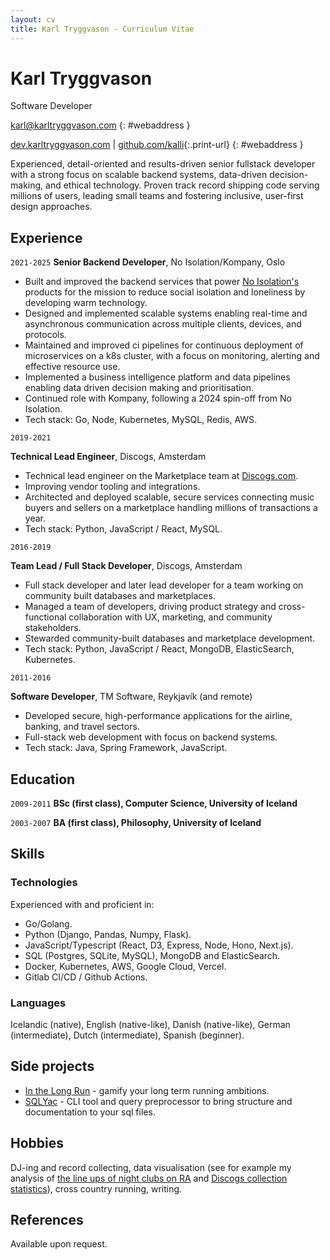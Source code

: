 ```yaml
---
layout: cv
title: Karl Tryggvason - Curriculum Vitae
---
```


# Karl Tryggvason
Software Developer


[karl@karltryggvason.com](mailto:karl@karltryggvason.com)
{: #webaddress }

[dev.karltryggvason.com](http://dev.karltryggvason.com)
| [github.com/kalli](http://github.com/kalli){:.print-url}
{: #webaddress }

Experienced, detail-oriented and results-driven senior fullstack developer with a strong focus on scalable backend systems, data-driven decision-making, and ethical technology. Proven track record shipping code serving millions of users, leading small teams and fostering inclusive, user-first design approaches.

## Experience

`2021-2025`
__Senior Backend Developer__, No Isolation/Kompany, Oslo

* Built and improved the backend services that power [No Isolation's](https://www.noisolation.com) products for the mission to reduce social isolation and loneliness by developing warm technology.
* Designed and implemented scalable systems enabling real-time and asynchronous communication across multiple clients, devices, and protocols.
* Maintained and improved ci pipelines for continuous deployment of microservices on a k8s cluster, with a focus on monitoring, alerting and effective resource use.
* Implemented a business intelligence platform and data pipelines enabling data driven decision making and prioritisation.
* Continued role with Kompany, following a 2024 spin-off from No Isolation.
* Tech stack: Go, Node, Kubernetes, MySQL, Redis, AWS.

`2019-2021`

__Technical Lead Engineer__, Discogs, Amsterdam

* Technical lead engineer on the Marketplace team at [Discogs.com](https://discogs.com).
* Improving vendor tooling and integrations.
* Architected and deployed scalable, secure services connecting music buyers and sellers on a marketplace handling millions of transactions a year.
* Tech stack: Python, JavaScript / React, MySQL.

`2016-2019`

__Team Lead / Full Stack Developer__, Discogs, Amsterdam

* Full stack developer and later lead developer for a team working on community built databases and marketplaces.
* Managed a team of developers, driving product strategy and cross-functional collaboration with UX, marketing, and community stakeholders.
* Stewarded community-built databases and marketplace development.
* Tech stack: Python, JavaScript / React, MongoDB, ElasticSearch, Kubernetes.

`2011-2016`

__Software Developer__, TM Software, Reykjavík (and remote)

* Developed secure, high-performance applications for the airline, banking, and travel sectors.
* Full-stack web development with focus on backend systems.
* Tech stack: Java, Spring Framework, JavaScript.


## Education

`2009-2011`
__BSc (first class), Computer Science, University of Iceland__


`2003-2007`
__BA (first class), Philosophy, University of Iceland__


## Skills

### Technologies

Experienced with and proficient in:

* Go/Golang.
* Python (Django, Pandas, Numpy, Flask).
* JavaScript/Typescript (React, D3, Express, Node, Hono, Next.js).
* SQL (Postgres, SQLite, MySQL), MongoDB and ElasticSearch.
* Docker, Kubernetes, AWS, Google Cloud, Vercel.
* Gitlab CI/CD / Github Actions.

### Languages

Icelandic (native), English (native-like), Danish (native-like), German (intermediate), Dutch (intermediate), Spanish (beginner).

## Side projects

* [In the Long Run](https://www.inthelongrun.app) - gamify your long term running ambitions.
* [SQLYac](https://github.com/kalli/sqlyac) - CLI tool and query preprocessor to bring structure and documentation to your sql files.

## Hobbies

DJ-ing and record collecting, data visualisation (see for example my analysis of [the line ups of night clubs on RA](https://lazilyevaluated.co/clubster-analysis/) and [Discogs collection statistics](https://lazilyevaluated.co/discogs-collection-statistics)), cross country running, writing.

## References

Available upon request.

<!-- ### Footer Last updated: October 2025 -->
